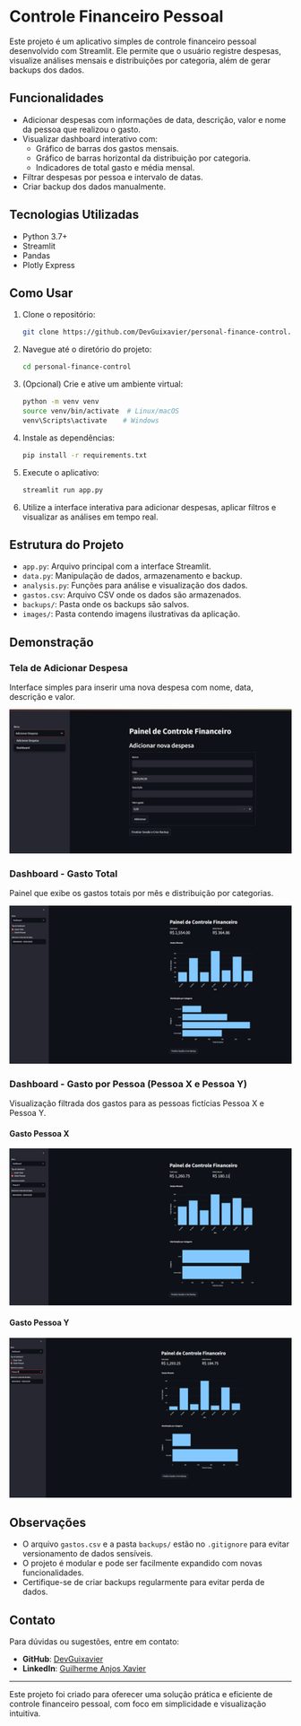 # Controle Financeiro Pessoal

Este projeto é um aplicativo simples de controle financeiro pessoal desenvolvido com Streamlit. Ele permite que o usuário registre despesas, visualize análises mensais e distribuições por categoria, além de gerar backups dos dados.

## Funcionalidades

- Adicionar despesas com informações de data, descrição, valor e nome da pessoa que realizou o gasto.
- Visualizar dashboard interativo com:
  - Gráfico de barras dos gastos mensais.
  - Gráfico de barras horizontal da distribuição por categoria.
  - Indicadores de total gasto e média mensal.
- Filtrar despesas por pessoa e intervalo de datas.
- Criar backup dos dados manualmente.

## Tecnologias Utilizadas

- Python 3.7+
- Streamlit
- Pandas
- Plotly Express

## Como Usar

1. Clone o repositório:

   ```bash
   git clone https://github.com/DevGuixavier/personal-finance-control.git
   ```

2. Navegue até o diretório do projeto:

   ```bash
   cd personal-finance-control
   ```

3. (Opcional) Crie e ative um ambiente virtual:

   ```bash
   python -m venv venv
   source venv/bin/activate  # Linux/macOS
   venv\Scripts\activate    # Windows
   ```

4. Instale as dependências:

   ```bash
   pip install -r requirements.txt

5. Execute o aplicativo:

   ```bash
   streamlit run app.py
   ```

6. Utilize a interface interativa para adicionar despesas, aplicar filtros e visualizar as análises em tempo real.

## Estrutura do Projeto

- `app.py`: Arquivo principal com a interface Streamlit.
- `data.py`: Manipulação de dados, armazenamento e backup.
- `analysis.py`: Funções para análise e visualização dos dados.
- `gastos.csv`: Arquivo CSV onde os dados são armazenados.
- `backups/`: Pasta onde os backups são salvos.
- `images/`: Pasta contendo imagens ilustrativas da aplicação.

## Demonstração

### Tela de Adicionar Despesa
Interface simples para inserir uma nova despesa com nome, data, descrição e valor.

![Tela Adicionar Despesa](screenshot/tela-adicionar-despesa.png)


### Dashboard - Gasto Total
Painel que exibe os gastos totais por mês e distribuição por categorias.

![Gasto Total](screenshot/gasto-total.png)



### Dashboard - Gasto por Pessoa (Pessoa X e Pessoa Y)
Visualização filtrada dos gastos para as pessoas fictícias Pessoa X e Pessoa Y.

#### Gasto Pessoa X

![Gasto Pessoa X](screenshot/gasto-pessoaX.png)


#### Gasto Pessoa Y

![Gasto Pessoa Y](screenshot/gasto-pessoaY.png)

## Observações

- O arquivo `gastos.csv` e a pasta `backups/` estão no `.gitignore` para evitar versionamento de dados sensíveis.
- O projeto é modular e pode ser facilmente expandido com novas funcionalidades.
- Certifique-se de criar backups regularmente para evitar perda de dados.

## Contato

Para dúvidas ou sugestões, entre em contato:
- **GitHub**: [DevGuixavier](https://github.com/DevGuixavier)
- **LinkedIn**: [Guilherme Anjos Xavier](https://www.linkedin.com/in/guilherme-anjos-xavier/)
---

Este projeto foi criado para oferecer uma solução prática e eficiente de controle financeiro pessoal, com foco em simplicidade e visualização intuitiva.

